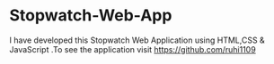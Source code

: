 # Stopwatch-Web-App
I have developed this Stopwatch Web Application using HTML,CSS &amp; JavaScript .To see the application visit https://github.com/ruhi1109

